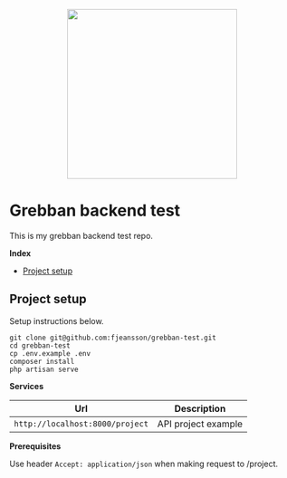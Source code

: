 <p align="center">
    <img src="https://raw.githubusercontent.com/laravel/art/master/logo-lockup/5%20SVG/2%20CMYK/1%20Full%20Color/laravel-logolockup-cmyk-red.svg" width="300">
</p>

# Grebban backend test

This is my grebban backend test repo.

**Index**

- [Project setup](#project-setup)

## Project setup

Setup instructions below.

```
git clone git@github.com:fjeansson/grebban-test.git
cd grebban-test
cp .env.example .env
composer install
php artisan serve
```

**Services**

| Url     | Description |
| ---      | ---       |
| `http://localhost:8000/project` | API project example |

**Prerequisites**

Use header `Accept: application/json` when making request to /project.